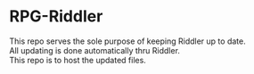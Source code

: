 # RPG-Riddler
This repo serves the sole purpose of keeping Riddler up to date.<br>
All updating is done automatically thru Riddler.<br>
This repo is to host the updated files.

